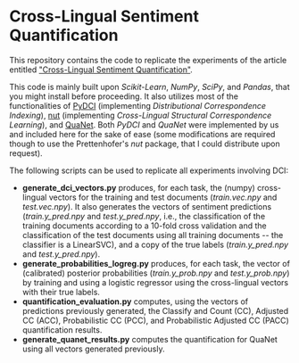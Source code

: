 # Cross-Lingual Sentiment Quantification

This repository contains the code to replicate the experiments of the article entitled ["Cross-Lingual Sentiment Quantification"](https://arxiv.org/abs/1904.07965).

This code is mainly built upon *Scikit-Learn*, *NumPy*, *SciPy*, and *Pandas*, that you might install before proceeding.
It also utilizes most of the functionalities of [PyDCI](https://github.com/AlexMoreo/pydci) (implementing *Distributional Correspondence Indexing*), 
[nut](https://github.com/pprett/nut) (implementing *Cross-Lingual Structural Correspondence  Learning*), and [QuaNet](https://github.com/HLT-ISTI/QuaNet).
Both *PyDCI* and *QuaNet* were implemented by us and included here for the sake of ease (some modifications are required though to use the Prettenhofer's *nut* package, that I could distribute upon request).

The following scripts can be used to replicate all experiments involving DCI:
* **generate_dci_vectors.py** produces, for each task, the (numpy) cross-lingual vectors for the training and test documents (*train.vec.npy* and *test.vec.npy*). 
It also generates the vectors of sentiment predictions (*train.y_pred.npy* and *test.y_pred.npy*, i.e., the classification of the training documents according to a 10-fold cross validation
and the classification of the test documents using all training documents --  the classifier is a LinearSVC), and a copy of the
true labels (*train.y_pred.npy* and *test.y_pred.npy*).
* **generate_probabilities_logreg.py** produces, for each task, the vector of (calibrated) posterior probabilities 
(*train.y_prob.npy* and *test.y_prob.npy*) by training and using a logistic regressor using the cross-lingual vectors
with their true labels.
* **quantification_evaluation.py** computes, using the vectors of predictions previously generated, the Classify and Count (CC), 
Adjusted CC (ACC), Probabilistic CC (PCC), and Probabilistic Adjusted CC (PACC) quantification results.
* **generate_quanet_results.py** computes the quantification for QuaNet using all vectors generated previously.

